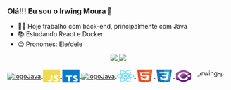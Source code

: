 ### Olá!!! Eu sou o Irwing Moura 👋


- 👨‍💻 Hoje trabalho com back-end, principalmente com Java
- 📚 Estudando React e Docker
- 😊 Pronomes: Ele/dele

<div align="center">
  <a href="https://github.com/rafaballerini">
  <img height="180em" src="https://github-readme-stats.vercel.app/api?username=irwing-moura&show_icons=true&theme=tokyonight&include_all_commits=true&count_private=true"/>
  <img height="180em" src="https://github-readme-stats.vercel.app/api/top-langs/?username=irwing-moura&layout=compact&langs_count=7&theme=tokyonight&exclude_repo=agora-vai"/>
</div>

<div style="display: inline_block"><br> 
  <img align="center" alt="logoJava" height="30" width="40" src="https://cdn.jsdelivr.net/gh/devicons/devicon/icons/java/java-original.svg">           
  <img align="center" alt="logoJs" height="30" width="40" src="https://raw.githubusercontent.com/devicons/devicon/master/icons/javascript/javascript-plain.svg">
  <img align="center" alt="logoTs" height="30" width="40" src="https://raw.githubusercontent.com/devicons/devicon/master/icons/typescript/typescript-plain.svg">
  <img align="center" alt="logoJava" height="30" width="40" src="https://cdn.jsdelivr.net/gh/devicons/devicon/icons/angularjs/angularjs-original.svg">  
  <img align="center" alt="logoReact" height="30" width="40" src="https://raw.githubusercontent.com/devicons/devicon/master/icons/react/react-original.svg">
  <img align="center" alt="logoHTML" height="30" width="40" src="https://raw.githubusercontent.com/devicons/devicon/master/icons/html5/html5-original.svg">
  <img align="center" alt="logoCSS" height="30" width="40" src="https://raw.githubusercontent.com/devicons/devicon/master/icons/css3/css3-original.svg">
  <img align="center" alt="logoCsharp" height="30" width="40" src="https://raw.githubusercontent.com/devicons/devicon/master/icons/csharp/csharp-original.svg">
  <img align="right" alt="Irwing-pic" height="150" style="border-radius:50px;" src="https://cdn.discordapp.com/attachments/946746595133751321/996123830592491550/ezgif.com-gif-maker.gif?width=676&height=676">
</div>
  
  
  
  
  
  
  
  
